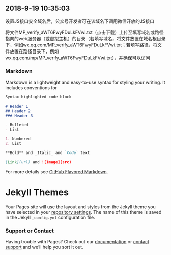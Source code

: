 ## 2018-9-19 10:35:03

设置JS接口安全域名后，公众号开发者可在该域名下调用微信开放的JS接口

将文件MP_verify_aWT6FwyFDuLkFVwi.txt（点击下载）上传至填写域名或路径指向的web服务器（或虚拟主机）的目录（若填写域名，将文件放置在域名根目录下，例如wx.qq.com/MP_verify_aWT6FwyFDuLkFVwi.txt；若填写路径，将文件放置在路径目录下，例如wx.qq.com/mp/MP_verify_aWT6FwyFDuLkFVwi.txt），并确保可以访问

### Markdown

Markdown is a lightweight and easy-to-use syntax for styling your writing. It includes conventions for

```markdown
Syntax highlighted code block

# Header 1
## Header 2
### Header 3

- Bulleted
- List

1. Numbered
2. List

**Bold** and _Italic_ and `Code` text

[Link](url) and ![Image](src)
```

For more details see [GitHub Flavored Markdown](https://guides.github.com/features/mastering-markdown/).

# Jekyll Themes

Your Pages site will use the layout and styles from the Jekyll theme you have selected in your [repository settings](https://github.com/gaow0/resume/settings). The name of this theme is saved in the Jekyll `_config.yml` configuration file.

### Support or Contact

Having trouble with Pages? Check out our [documentation](https://help.github.com/categories/github-pages-basics/) or [contact support](https://github.com/contact) and we’ll help you sort it out.
